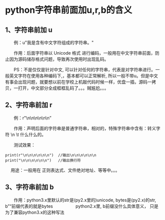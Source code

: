 # python字符串前面加u,r,b的含义

## 1、字符串前加 u
　　例：u"我是含有中文字符组成的字符串。"

　　作用：后面字符串以 Unicode 格式 进行编码，一般用在中文字符串前面，防止因为源码储存格式问题，导致再次使用时出现乱码。

　　PS：不是仅仅是针对中文, 可以针对任何的字符串，代表是对字符串进行。一般英文字符在使用各种编码下,，基本都可以正常解析, 所以一般不带u。但是中文有事会出现问题，就要想以前在学校上机敲代码时候一样，优盘一插，源码一拷贝，一打开，中文部分全成框框乱码了。。。贼尴尬。。。

 

## 2、字符串前加 r
　　例：r"\n\n\n\n\n\n”

　　作用：声明后面的字符串是普通字符串，相对的，特殊字符串中含有：转义字符 \n \t 什么什么的。

　　测试效果：
```
print(r"\n\n\n\n\n\n")	//输出\n\n\n\n\n\n
print("\n\n\n\n\n\n")	//输出换行符
```
　  用途：一般用在 正则表达式、文件绝对地址、等等中。。。

## 3、字符串前加 b
　　作用：python3.x里默认的str是(py2.x里的)unicode, bytes是(py2.x)的str, b”“前缀代表的就是bytes 
　　　　　python2.x里, b前缀没什么具体意义， 只是为了兼容python3.x的这种写法






